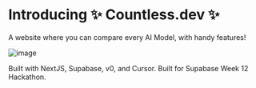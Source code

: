 # Introducing ✨ Countless.dev ✨ 
A website where you can compare every AI Model, with handy features!

![image](https://github.com/user-attachments/assets/a39c4252-8d95-489b-aa89-1aa5790959a4)

Built with NextJS, Supabase, v0, and Cursor. Built for Supabase Week 12 Hackathon.
